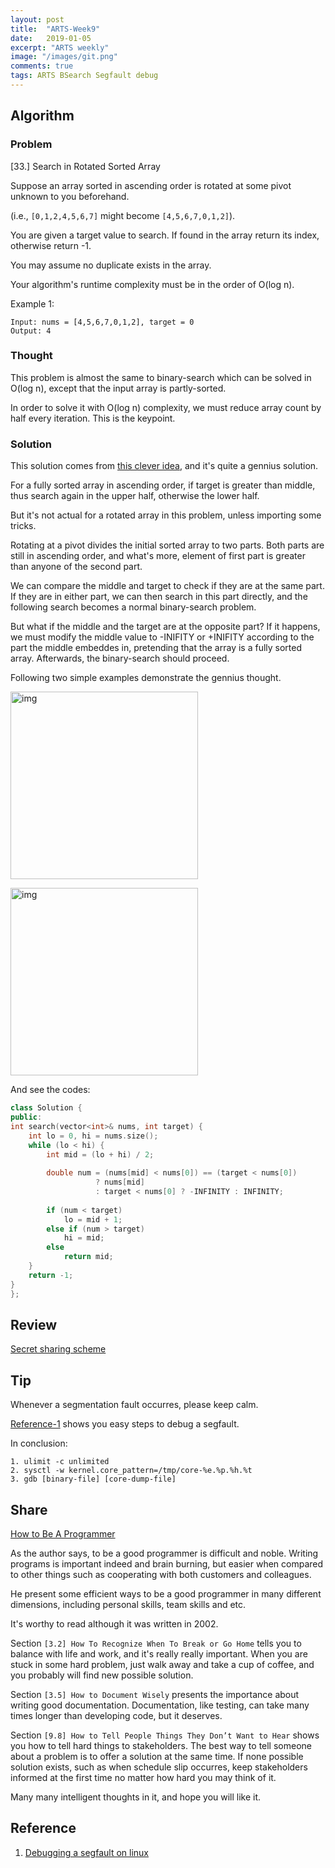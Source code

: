```yaml
---
layout: post
title:  "ARTS-Week9"
date:   2019-01-05
excerpt: "ARTS weekly"
image: "/images/git.png"
comments: true
tags: ARTS BSearch Segfault debug
---
```


## Algorithm
### Problem

[33.] Search in Rotated Sorted Array

Suppose an array sorted in ascending order is rotated at some pivot unknown to you beforehand.

(i.e., `[0,1,2,4,5,6,7]` might become `[4,5,6,7,0,1,2]`).

You are given a target value to search. If found in the array return its index, otherwise return -1.

You may assume no duplicate exists in the array.

Your algorithm's runtime complexity must be in the order of O(log n).

Example 1:

``` shell
Input: nums = [4,5,6,7,0,1,2], target = 0
Output: 4
```

### Thought

This problem is almost the same to binary-search which can be solved in O(log n), except that the input array is partly-sorted.

In order to solve it with O(log n) complexity, we must reduce array  count by half every iteration. This is the keypoint.

### Solution

This solution comes from [this clever idea](https://leetcode.com/problems/search-in-rotated-sorted-array/discuss/14435/Clever-idea-making-it-simple), and it's quite a gennius solution.

For a fully sorted array in ascending order, if target is greater than middle, thus search again in the upper half, otherwise the lower half.

But it's not actual for a rotated array in this problem, unless importing some tricks.

Rotating at a pivot divides the initial sorted array to two parts. Both parts are still in ascending order, and what's more, element of first part is greater than anyone of the second part.

We can compare the middle and target to check if they are at the same part. If they are in either part, we can then search in this part directly, and the following search becomes a normal binary-search problem.

But what if the middle and the target are at the opposite part? If it happens, we must modify the middle value to -INIFITY or +INIFITY according to the part the middle embeddes in, pretending that the array is a fully sorted array. Afterwards, the binary-search should proceed.

Following two simple examples demonstrate the gennius thought.

<a href="{{ site.url }}/images/ARTS-9-Page-1.png" target="_blank"><img src="{{ site.url }}/images/ARTS-9-Page-1.png"  alt="img" height="300px" align="center"/></a>


<a href="{{ site.url }}/images/ARTS-9-Page-2.png" target="_blank"><img src="{{ site.url }}/images/ARTS-9-Page-2.png"  alt="img" height="300px" align="center"/></a>

And see the codes:

``` cpp
class Solution {
public:
int search(vector<int>& nums, int target) {
    int lo = 0, hi = nums.size();
    while (lo < hi) {
        int mid = (lo + hi) / 2;
        
        double num = (nums[mid] < nums[0]) == (target < nums[0])
                   ? nums[mid]
                   : target < nums[0] ? -INFINITY : INFINITY;
                   
        if (num < target)
            lo = mid + 1;
        else if (num > target)
            hi = mid;
        else
            return mid;
    }
    return -1;
}
};
```

## Review
[Secret sharing scheme](https://ericrafaloff.com/shamirs-secret-sharing-scheme/)

## Tip

Whenever a segmentation fault occurres, please keep calm.

[Reference-1](https://jvns.ca/blog/2018/04/28/debugging-a-segfault-on-linux/) shows you easy steps to debug a segfault.

In conclusion:

``` shell
1. ulimit -c unlimited
2. sysctl -w kernel.core_pattern=/tmp/core-%e.%p.%h.%t
3. gdb [binary-file] [core-dump-file]
```
## Share

[How to Be A Programmer](https://www.doc.ic.ac.uk/~susan/475/HowToBeAProgrammer.pdf)

As the author says, to be a good programmer is difficult and noble. Writing programs is important indeed and brain burning, but easier when compared to other things such as cooperating with both customers and colleagues.

He present some efficient ways to be a good programmer in many different dimensions, including personal skills, team skills and etc.

It's worthy to read although it was written in 2002.

Section `[3.2] How To Recognize When To Break or Go Home` tells you to balance with life and work, and it's really really important. When you are stuck in some hard problem, just walk away and take a cup of coffee, and you probably will find new possible solution. 

Section `[3.5] How to Document Wisely` presents the importance about writing good documentation. Documentation, like testing, can take many times longer than developing code, but it deserves.

Section `[9.8] How to Tell People Things They Don’t Want to Hear` shows you how to tell hard things to stakeholders. The best way to tell someone about a problem is to offer a solution at
the same time. If none possible solution exists, such as when schedule slip occurres, keep stakeholders informed at the first time no matter how hard you may think of it.

Many many intelligent thoughts in it, and hope you will like it.

## Reference

1. [Debugging a segfault on linux](https://jvns.ca/blog/2018/04/28/debugging-a-segfault-on-linux/)



